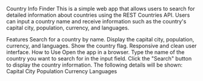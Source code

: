 Country Info Finder
This is a simple web app that allows users to search for detailed information about countries using the REST Countries API. Users can input a country name and receive information such as the country's capital city, population, currency, and languages.

Features
Search for a country by name.
Display the capital city, population, currency, and languages.
Show the country flag.
Responsive and clean user interface.
How to Use
Open the app in a browser.
Type the name of the country you want to search for in the input field.
Click the "Search" button to display the country information.
The following details will be shown:
Capital City
Population
Currency
Languages
